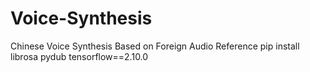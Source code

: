 # Voice-Synthesis
Chinese Voice Synthesis Based on Foreign Audio Reference
pip install librosa pydub tensorflow==2.10.0
